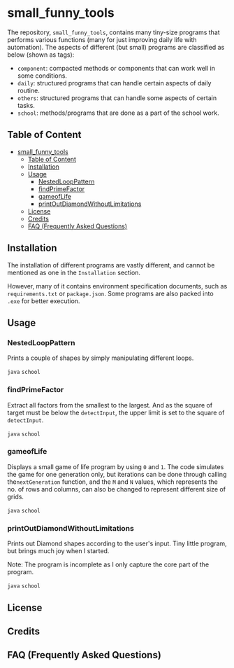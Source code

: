 # small_funny_tools

The repository, `small_funny_tools`, contains many tiny-size programs that performs various functions (many for just improving daily life with automation). The aspects of different (but small) programs are classified as below (shown as tags):

- `component`:  compacted methods or components that can work well in some conditions.
- `daily`: structured programs that can handle certain aspects of daily routine.
- `others`: structured programs that can handle some aspects of certain tasks.
- `school`: methods/programs that are done as a part of the school work.

## Table of Content

- [small\_funny\_tools](#small_funny_tools)
  - [Table of Content](#table-of-content)
  - [Installation](#installation)
  - [Usage](#usage)
    - [NestedLoopPattern](#nestedlooppattern)
    - [findPrimeFactor](#findprimefactor)
    - [gameofLife](#gameoflife)
    - [printOutDiamondWithoutLimitations](#printoutdiamondwithoutlimitations)
  - [License](#license)
  - [Credits](#credits)
  - [FAQ (Frequently Asked Questions)](#faq-frequently-asked-questions)

## Installation

The installation of different programs are vastly different, and cannot be mentioned as one in the `Installation` section. 

However, many of it contains environment specification documents, such as `requirements.txt` or `package.json`. Some programs are also packed into `.exe` for better execution.

## Usage

### NestedLoopPattern

Prints a couple of shapes by simply manipulating different loops.

`java` `school`

### findPrimeFactor

Extract all factors from the smallest to the largest. And as the square of target must be below the `detectInput`, the upper limit is set to the square of `detectInput`.

`java` `school`

### gameofLife

Displays a small game of life program by using `0` and `1`. The code simulates the game for one generation only, but iterations can be done through calling the`nextGeneration` function, and the `M` and `N` values, which represents the no. of rows and columns, can also be changed to represent different size of grids.

`java` `school`

### printOutDiamondWithoutLimitations

Prints out Diamond shapes according to the user's input. Tiny little program, but brings much joy when I started.

Note: The program is incomplete as I only capture the core part of the program.

`java` `school`


## License

## Credits

## FAQ (Frequently Asked Questions)
